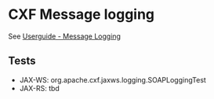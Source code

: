 # CXF Message logging

See [Userguide - Message Logging](http://cxf.apache.org/docs/message-logging.html)

## Tests

* JAX-WS: org.apache.cxf.jaxws.logging.SOAPLoggingTest
* JAX-RS: tbd

